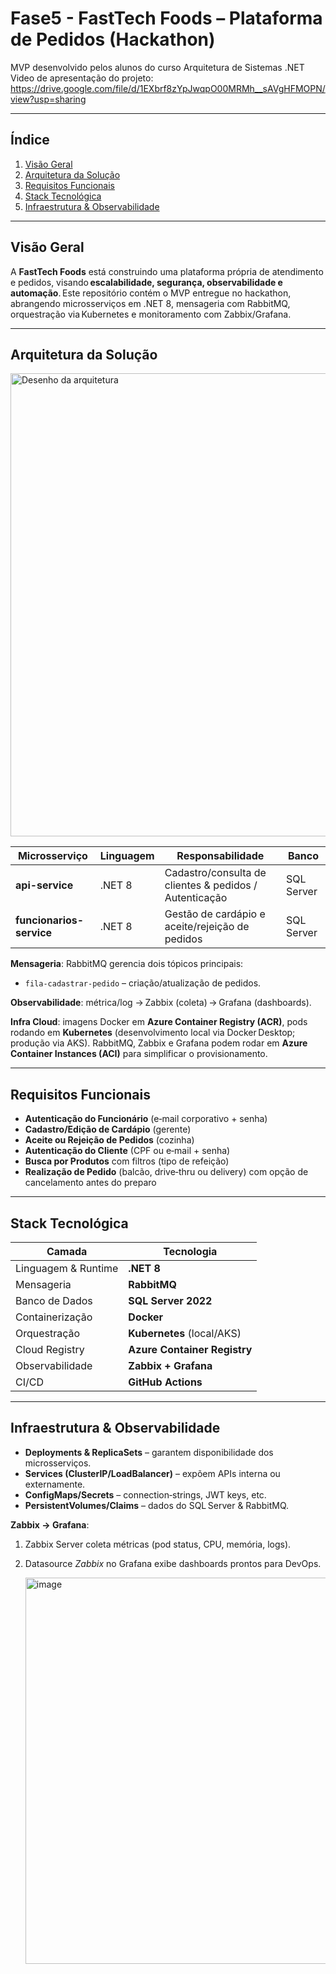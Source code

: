 # Fase5 - FastTech Foods – Plataforma de Pedidos (Hackathon)

MVP desenvolvido pelos alunos do curso Arquitetura de Sistemas .NET 
Video de apresentação do projeto: https://drive.google.com/file/d/1EXbrf8zYpJwqpO00MRMh__sAVgHFMOPN/view?usp=sharing

---

## Índice

1. [Visão Geral](#visão-geral)
2. [Arquitetura da Solução](#arquitetura-da-solução)
3. [Requisitos Funcionais](#requisitos-funcionais)
4. [Stack Tecnológica](#stack-tecnológica)
5. [Infraestrutura & Observabilidade](#infraestrutura--observabilidade)
---

## Visão Geral

A **FastTech Foods** está construindo uma plataforma própria de atendimento e pedidos, visando **escalabilidade, segurança, observabilidade e automação**. Este repositório contém o MVP entregue no hackathon, abrangendo microsserviços em .NET 8, mensageria com RabbitMQ, orquestração via Kubernetes e monitoramento com Zabbix/Grafana.

---

## Arquitetura da Solução
<img width="1194" height="741" alt="Desenho da arquitetura" src="https://github.com/user-attachments/assets/229ca58a-c86c-40f7-b35b-f56a3a967d89" />


| Microsserviço              | Linguagem | Responsabilidade                                       | Banco      |
| -------------------------- | --------- | ------------------------------------------------------ | ---------- |
| **api-service**            | .NET 8    | Cadastro/consulta de clientes & pedidos / Autenticação | SQL Server |
| **funcionarios-service**   | .NET 8    | Gestão de cardápio e aceite/rejeição de pedidos        | SQL Server |

**Mensageria**: RabbitMQ gerencia dois tópicos principais:
- `fila-cadastrar-pedido` – criação/atualização de pedidos.

**Observabilidade**: métrica/log → Zabbix (coleta) → Grafana (dashboards).

**Infra Cloud**: imagens Docker em **Azure Container Registry (ACR)**, pods rodando em **Kubernetes** (desenvolvimento local via Docker Desktop; produção via AKS). RabbitMQ, Zabbix e Grafana podem rodar em **Azure Container Instances (ACI)** para simplificar o provisionamento.

---

## Requisitos Funcionais

- **Autenticação do Funcionário** (e‑mail corporativo + senha)
- **Cadastro/Edição de Cardápio** (gerente)
- **Aceite ou Rejeição de Pedidos** (cozinha)
- **Autenticação do Cliente** (CPF ou e‑mail + senha)
- **Busca por Produtos** com filtros (tipo de refeição)
- **Realização de Pedido** (balcão, drive‑thru ou delivery) com opção de cancelamento antes do preparo

---

## Stack Tecnológica

| Camada              | Tecnologia                   |
| ------------------- | ---------------------------- |
| Linguagem & Runtime | **.NET 8**                   |
| Mensageria          | **RabbitMQ**                 |
| Banco de Dados      | **SQL Server 2022**          |
| Containerização     | **Docker**                   |
| Orquestração        | **Kubernetes** (local/AKS)   |
| Cloud Registry      | **Azure Container Registry** |
| Observabilidade     | **Zabbix + Grafana**         |
| CI/CD               | **GitHub Actions**           |

---

## Infraestrutura & Observabilidade

- **Deployments & ReplicaSets** – garantem disponibilidade dos microsserviços.
- **Services (ClusterIP/LoadBalancer)** – expõem APIs interna ou externamente.
- **ConfigMaps/Secrets** – connection‑strings, JWT keys, etc.
- **PersistentVolumes/Claims** – dados do SQL Server & RabbitMQ.

**Zabbix → Grafana**:

1. Zabbix Server coleta métricas (pod status, CPU, memória, logs).
2. Datasource *Zabbix* no Grafana exibe dashboards prontos para DevOps.

   <img width="1118" height="618" alt="image" src="https://github.com/user-attachments/assets/231cc2d6-68d2-4cbb-bad0-e7acc6f157cb" />
